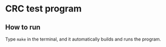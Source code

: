 # CRC test program
## How to run
Type `make` in the terminal, and it automatically builds and runs the program.
